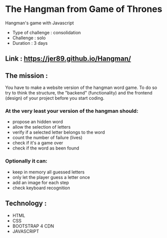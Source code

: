 # The Hangman from Game of Thrones
Hangman's game with Javascript

* Type of challenge : consolidation
* Challenge : solo
* Duration : 3 days

## Link : https://jer89.github.io/Hangman/
## The mission :
You have to make a website version of the hangman word game. To do so try to think the structure, the "backend" (functionality) and the frontend (design) of your project before you start coding.

### At the very least your version of the hangman should:

* propose an hidden word
* allow the selection of letters
* verify if a selected letter belongs to the word
* count the number of failure (lives)
* check if it's a game over
* check if the word as been found

### Optionally it can:

* keep in memory all guessed letters
* only let the player guess a letter once
* add an image for each step
* check keyboard recognition


## Technology :
* HTML
* CSS
* BOOTSTRAP 4 CDN
* JAVASCRIPT

